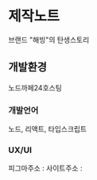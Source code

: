 # 제작노트

브랜드 "해빙"의 탄생스토리

## 개발환경

노드까페24호스팅

### 개발언어

노드, 리액트, 타입스크립트

### UX/UI

피그마주소 : 
사이트주소 :
